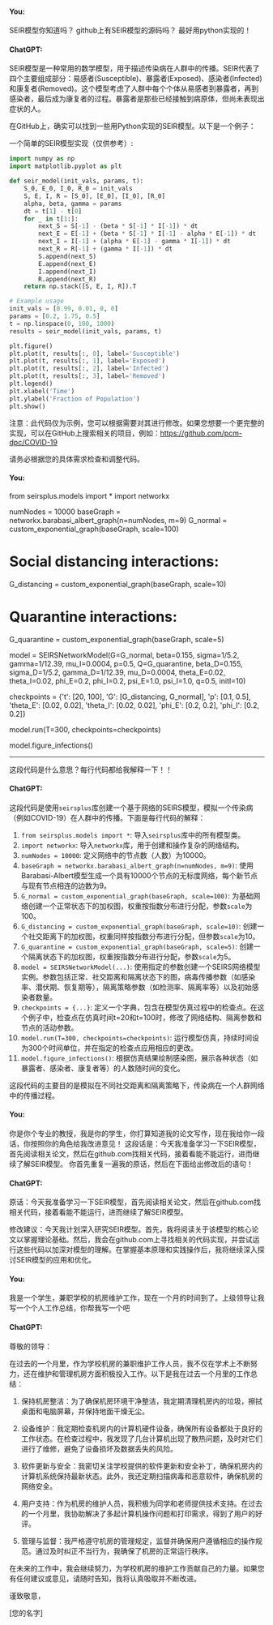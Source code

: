 #### You:
SEIR模型你知道吗？
github上有SEIR模型的源码吗？
最好用python实现的！

#### ChatGPT:
SEIR模型是一种常用的数学模型，用于描述传染病在人群中的传播。SEIR代表了四个主要组成部分：易感者(Susceptible)、暴露者(Exposed)、感染者(Infected)和康复者(Removed)。这个模型考虑了人群中每个个体从易感者到暴露者，再到感染者，最后成为康复者的过程。暴露者是那些已经接触到病原体，但尚未表现出症状的人。

在GitHub上，确实可以找到一些用Python实现的SEIR模型。以下是一个例子：

一个简单的SEIR模型实现（仅供参考）:

```python
import numpy as np
import matplotlib.pyplot as plt

def seir_model(init_vals, params, t):
    S_0, E_0, I_0, R_0 = init_vals
    S, E, I, R = [S_0], [E_0], [I_0], [R_0]
    alpha, beta, gamma = params
    dt = t[1] - t[0]
    for _ in t[1:]:
        next_S = S[-1] - (beta * S[-1] * I[-1]) * dt
        next_E = E[-1] + (beta * S[-1] * I[-1] - alpha * E[-1]) * dt
        next_I = I[-1] + (alpha * E[-1] - gamma * I[-1]) * dt
        next_R = R[-1] + (gamma * I[-1]) * dt
        S.append(next_S)
        E.append(next_E)
        I.append(next_I)
        R.append(next_R)
    return np.stack([S, E, I, R]).T

# Example usage
init_vals = [0.99, 0.01, 0, 0]
params = [0.2, 1.75, 0.5]
t = np.linspace(0, 100, 1000)
results = seir_model(init_vals, params, t)

plt.figure()
plt.plot(t, results[:, 0], label='Susceptible')
plt.plot(t, results[:, 1], label='Exposed')
plt.plot(t, results[:, 2], label='Infected')
plt.plot(t, results[:, 3], label='Removed')
plt.legend()
plt.xlabel('Time')
plt.ylabel('Fraction of Population')
plt.show()
```

注意：此代码仅为示例，您可以根据需要对其进行修改。如果您想要一个更完整的实现，可以在GitHub上搜索相关的项目，例如：<https://github.com/pcm-dpc/COVID-19>

请务必根据您的具体需求检查和调整代码。


#### You:
from seirsplus.models import *
import networkx

numNodes = 10000
baseGraph    = networkx.barabasi_albert_graph(n=numNodes, m=9)
G_normal     = custom_exponential_graph(baseGraph, scale=100)
# Social distancing interactions:
G_distancing = custom_exponential_graph(baseGraph, scale=10)
# Quarantine interactions:
G_quarantine = custom_exponential_graph(baseGraph, scale=5)

model = SEIRSNetworkModel(G=G_normal, beta=0.155, sigma=1/5.2, gamma=1/12.39, mu_I=0.0004, p=0.5,
                          Q=G_quarantine, beta_D=0.155, sigma_D=1/5.2, gamma_D=1/12.39, mu_D=0.0004,
                          theta_E=0.02, theta_I=0.02, phi_E=0.2, phi_I=0.2, psi_E=1.0, psi_I=1.0, q=0.5,
                          initI=10)

checkpoints = {'t': [20, 100], 'G': [G_distancing, G_normal], 'p': [0.1, 0.5], 'theta_E': [0.02, 0.02], 'theta_I': [0.02, 0.02], 'phi_E':   [0.2, 0.2], 'phi_I':   [0.2, 0.2]}

model.run(T=300, checkpoints=checkpoints)

model.figure_infections()

---------------------------------
这段代码是什么意思？每行代码都给我解释一下！！

#### ChatGPT:
这段代码是使用`seirsplus`库创建一个基于网络的SEIRS模型，模拟一个传染病（例如COVID-19）在人群中的传播。下面是每行代码的解释：

1. `from seirsplus.models import *`: 导入`seirsplus`库中的所有模型类。
2. `import networkx`: 导入`networkx`库，用于创建和操作复杂的网络结构。
3. `numNodes = 10000`: 定义网络中的节点数（人数）为10000。
4. `baseGraph = networkx.barabasi_albert_graph(n=numNodes, m=9)`: 使用Barabasi-Albert模型生成一个具有10000个节点的无标度网络，每个新节点与现有节点相连的边数为9。
5. `G_normal = custom_exponential_graph(baseGraph, scale=100)`: 为基础网络创建一个正常状态下的加权图，权重按指数分布进行分配，参数`scale`为100。
6. `G_distancing = custom_exponential_graph(baseGraph, scale=10)`: 创建一个社交距离下的加权图，权重同样按指数分布进行分配，但参数`scale`为10。
7. `G_quarantine = custom_exponential_graph(baseGraph, scale=5)`: 创建一个隔离状态下的加权图，权重按指数分布进行分配，参数`scale`为5。
8. `model = SEIRSNetworkModel(...)`: 使用指定的参数创建一个SEIRS网络模型实例。参数包括正常、社交距离和隔离状态下的图，病毒传播参数（如感染率、潜伏期、恢复期等），隔离策略参数（如检测率、隔离率等）以及初始感染者数量。
9. `checkpoints = {...}`: 定义一个字典，包含在模型仿真过程中的检查点。在这个例子中，检查点在仿真时间t=20和t=100时，修改了网络结构、隔离参数和节点的活动参数。
10. `model.run(T=300, checkpoints=checkpoints)`: 运行模型仿真，持续时间设为300个时间单位，并在指定的检查点应用相应的更改。
11. `model.figure_infections()`: 根据仿真结果绘制感染图，展示各种状态（如暴露者、感染者、康复者等）的人数随时间的变化。

这段代码的主要目的是模拟在不同社交距离和隔离策略下，传染病在一个人群网络中的传播过程。


#### You:
你是你个专业的教授，我是你的学生，你打算知道我的论文写作，现在我给你一段话，你按照你的角色给我改进意见！
这段话是：今天我准备学习一下SEIR模型，首先阅读相关论文，然后在github.com找相关代码，接着看能不能运行，进而继续了解SEIR模型。
你首先重复一遍我的原话，然后在下面给出修改后的语句！

#### ChatGPT:
原话：今天我准备学习一下SEIR模型，首先阅读相关论文，然后在github.com找相关代码，接着看能不能运行，进而继续了解SEIR模型。

修改建议：今天我计划深入研究SEIR模型。首先，我将阅读关于该模型的核心论文以掌握理论基础。然后，我会在github.com上寻找相关的代码实现，并尝试运行这些代码以加深对模型的理解。在掌握基本原理和实践操作后，我将继续深入探讨SEIR模型的应用和优化。


#### You:
我是一个学生，兼职学校的机房维护工作，现在一个月的时间到了。上级领导让我写一个个人工作总结，你帮我写一个吧

#### ChatGPT:
尊敬的领导：

在过去的一个月里，作为学校机房的兼职维护工作人员，我不仅在学术上不断努力，还在维护和管理机房方面积极投入工作。以下是我在过去一个月里的工作总结：

1. 保持机房整洁：为了确保机房环境干净整洁，我定期清理机房内的垃圾，擦拭桌面和电脑屏幕，并保持地面干燥无尘。

2. 设备维护：我定期检查机房内的计算机硬件设备，确保所有设备都处于良好的工作状态。在检查过程中，我发现了几台计算机出现了散热问题，及时对它们进行了维修，避免了设备损坏及数据丢失的风险。

3. 软件更新与安全：我密切关注学校提供的软件更新和安全补丁，确保机房内的计算机系统保持最新状态。此外，我还定期扫描病毒和恶意软件，确保机房的网络安全。

4. 用户支持：作为机房的维护人员，我积极为同学和老师提供技术支持。在过去的一个月里，我协助解决了多起计算机操作问题和打印需求，得到了用户的好评。

5. 管理与监督：我严格遵守机房的管理规定，监督并确保用户遵循相应的操作规范。通过及时纠正不当行为，我确保了机房的正常运行秩序。

在未来的工作中，我会继续努力，为学校机房的维护工作贡献自己的力量。如果您有任何建议或意见，请随时告知，我将认真吸取并不断改进。

谨致敬意，

\[您的名字]
